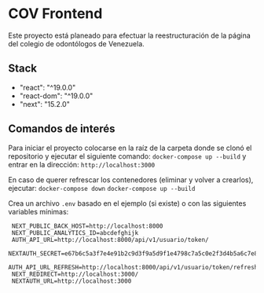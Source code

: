 # COV Frontend

Este proyecto está planeado para efectuar la reestructuración de la página del colegio de odontólogos de Venezuela.

## Stack

 - "react": "^19.0.0"
 - "react-dom": "^19.0.0"
 - "next": "15.2.0"

## Comandos de interés

Para iniciar el proyecto colocarse en la raíz de la carpeta donde se clonó el repositorio y ejecutar el siguiente comando: `docker-compose up --build` y entrar en la dirección: `http://localhost:3000`

En caso de querer refrescar los contenedores (eliminar y volver a crearlos), ejecutar: `docker-compose down` `docker-compose up --build`

Crea un archivo `.env` basado en el ejemplo (si existe) o con las siguientes variables mínimas:
   ```
    NEXT_PUBLIC_BACK_HOST=http://localhost:8000
    NEXT_PUBLIC_ANALYTICS_ID=abcdefghijk
    AUTH_API_URL=http://localhost:8000/api/v1/usuario/token/
    NEXTAUTH_SECRET=e67b6c5a3f7e4e91b2c9d3f9a5d9f1e4798c7a5c0e2f3d4b5a6c7e8f9d0b1a2c
    AUTH_API_URL_REFRESH=http://localhost:8000/api/v1/usuario/token/refresh/
    NEXT_REDIRECT=http://localhost:3000/
    NEXTAUTH_URL=http://localhost:3000
   ```
